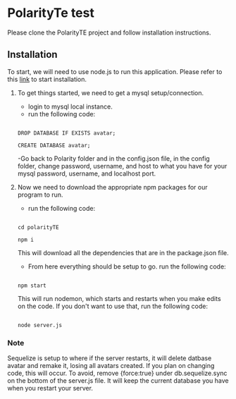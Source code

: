 # PolarityTe test

Please clone the PolarityTE project and follow installation instructions.

## Installation

To start, we will need to use node.js to run this application. Please refer to this [link](https://www.npmjs.com/get-npm) to start installation.

1. To get things started, we need to get a mysql setup/connection. 
	- login to mysql local instance.
	- run the following code:

	```
	
	DROP DATABASE IF EXISTS avatar;

	CREATE DATABASE avatar;

	```

	-Go back to Polarity folder and in the config.json file, in the config folder, change password, username, and host to what you have for your mysql password, username, and localhost port. 

2. Now we need to download the appropriate npm packages for our program to run.

	- run the following code:

	```

	cd polarityTE

	npm i

	```
	This will download all the dependencies that are in the package.json file. 

	- From here everything should be setup to go. run the following code:

	```
	
	npm start

	```

	This will run nodemon, which starts and restarts when you make edits on the code. If you don't want to use that, run the following code:

	```

	node server.js

	```

### Note

Sequelize is setup to where if the server restarts, it will delete datbase avatar and remake it, losing all avatars created. If you plan on changing code, this will occur. To avoid, remove {force:true} under db.sequelize.sync on the bottom of the server.js file. It will keep the current database you have when you restart your server.




